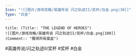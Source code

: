 ```yaml
---
Icon: "![[图片/游戏攻略/英雄传说 闪之轨迹II/奖杯/白金.png|30]]"
Type: "白金"
---
```

```ad-ed-sen-2-platinum
title: (Title:: "THE LEGEND OF HEROES")
![[图片/游戏攻略/英雄传说 闪之轨迹II/奖杯/白金.png|100]]
(Comment:: "獲得所有獎盃")
```

#英雄传说/闪之轨迹II/奖杯  #奖杯 #白金